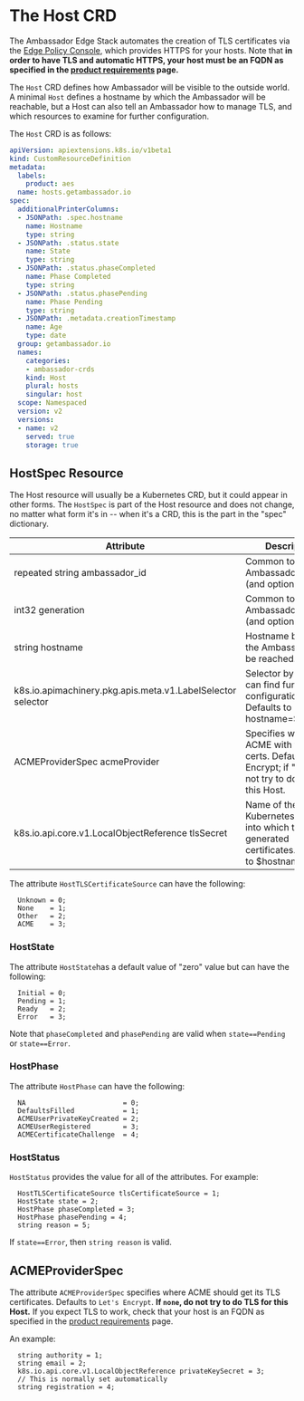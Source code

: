 # The Host CRD

The Ambassador Edge Stack automates the creation of TLS certificates via the [Edge Policy Console](../../about/edge-policy-console), which provides HTTPS for your hosts. Note that **in order to have TLS and automatic HTTPS, your host must be an FQDN as specified in the [product requirements](../../user-guide/product-requirements) page.**

The `Host` CRD defines how Ambassador will be visible to the  outside world. A minimal `Host` defines a hostname by which the Ambassador will be reachable, but a Host can also tell an Ambassador how to manage TLS, and which resources to examine for further configuration.

The `Host` CRD is as follows:

```yaml
apiVersion: apiextensions.k8s.io/v1beta1
kind: CustomResourceDefinition
metadata:
  labels:
    product: aes
  name: hosts.getambassador.io
spec:
  additionalPrinterColumns:
  - JSONPath: .spec.hostname
    name: Hostname
    type: string
  - JSONPath: .status.state
    name: State
    type: string
  - JSONPath: .status.phaseCompleted
    name: Phase Completed
    type: string
  - JSONPath: .status.phasePending
    name: Phase Pending
    type: string
  - JSONPath: .metadata.creationTimestamp
    name: Age
    type: date
  group: getambassador.io
  names:
    categories:
    - ambassador-crds
    kind: Host
    plural: hosts
    singular: host
  scope: Namespaced
  version: v2
  versions:
  - name: v2
    served: true
    storage: true
```

## HostSpec Resource

The Host resource will usually be a Kubernetes CRD, but it could appear in other forms. The `HostSpec` is part of the Host resource and does not change, no matter what form it's in -- when it's a CRD, this is the part in the "spec" dictionary.

| Attribute | Descriptions | Example |
|-------------------------------------------------------------|-------------------------------------------------------------------------------------------------------------------------|------------------------------------------------------------------|
| repeated string ambassador_id | Common to all Ambassador objects (and optional) | repeated string ambassador_id = 1 |
| int32 generation | Common to all Ambassador objects (and optional) | int32 generation = 2 |
| string hostname | Hostname by which the Ambassador can be reached. | string hostname = 3 |
| k8s.io.apimachinery.pkg.apis.meta.v1.LabelSelector selector | Selector by which we can find further configuration. Defaults to hostname=$hostname | k8s.io.apimachinery.pkg.apis.meta.v1.LabelSelector selector = 4 |
| ACMEProviderSpec acmeProvider | Specifies who to talk ACME with to get certs. Defaults to Let's Encrypt; if "none", do not try to do TLS for this Host. | ACMEProviderSpec acmeProvider = 5 |
| k8s.io.api.core.v1.LocalObjectReference tlsSecret | Name of the Kubernetes secret into which to save generated certificates. Defaults to $hostname | k8s.io.api.core.v1.LocalObjectReference tlsSecret = 6 |

The attribute `HostTLSCertificateSource` can have the following:
```
  Unknown = 0;
  None    = 1;
  Other   = 2;
  ACME    = 3;
```

### HostState

The attribute `HostState`has a default value of "zero" value but can have the following: 

```
  Initial = 0;
  Pending = 1;
  Ready   = 2;
  Error   = 3;
```

Note that `phaseCompleted` and `phasePending` are valid when `state==Pending` or `state==Error`.


### HostPhase

The attribute `HostPhase` can have the following:
```
  NA                        = 0;
  DefaultsFilled            = 1;
  ACMEUserPrivateKeyCreated = 2;
  ACMEUserRegistered        = 3;
  ACMECertificateChallenge  = 4;
```

### HostStatus

`HostStatus` provides the value for all of the attributes. For example:
```
  HostTLSCertificateSource tlsCertificateSource = 1;
  HostState state = 2;
  HostPhase phaseCompleted = 3;
  HostPhase phasePending = 4;
  string reason = 5;
  ```

If `state==Error`, then `string reason` is valid.

## ACMEProviderSpec

The attribute `ACMEProviderSpec` specifies where ACME should get its TLS certificates. Defaults to `Let's Encrypt`. **If `none`, do not try to do TLS for this Host.** If you expect TLS to work, check that your host is an FQDN as specified in the [product requirements](../../user-guide/product-requirements) page.

An example:

```
  string authority = 1;
  string email = 2;
  k8s.io.api.core.v1.LocalObjectReference privateKeySecret = 3;
  // This is normally set automatically
  string registration = 4;
```

